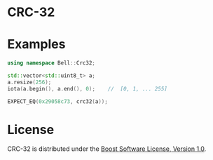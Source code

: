 # CRC-32

# Examples
```cpp
using namespace Bell::Crc32;

std::vector<std::uint8_t> a;
a.resize(256);
iota(a.begin(), a.end(), 0);	//	[0, 1, ... 255]

EXPECT_EQ(0x29058c73, crc32(a));
```

# License
CRC-32 is distributed under the [Boost Software License, Version 1.0](http://www.boost.org/LICENSE_1_0.txt).
